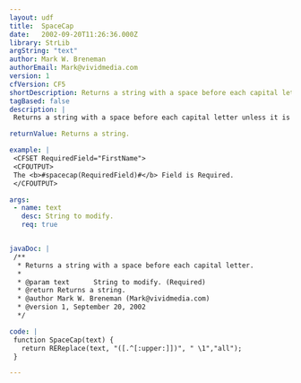 ```yaml
---
layout: udf
title:  SpaceCap
date:   2002-09-20T11:26:36.000Z
library: StrLib
argString: "text"
author: Mark W. Breneman
authorEmail: Mark@vividmedia.com
version: 1
cfVersion: CF5
shortDescription: Returns a string with a space before each capital letter.
tagBased: false
description: |
 Returns a string with a space before each capital letter unless it is the first letter in the string. Handy if you need output a field name like &quot;FirstName&quot;  in the format of &quot;First Name&quot;.

returnValue: Returns a string.

example: |
 <CFSET RequiredField="FirstName">
 <CFOUTPUT>
 The <b>#spacecap(RequiredField)#</b> Field is Required.
 </CFOUTPUT>

args:
 - name: text
   desc: String to modify.
   req: true


javaDoc: |
 /**
  * Returns a string with a space before each capital letter.
  * 
  * @param text      String to modify. (Required)
  * @return Returns a string. 
  * @author Mark W. Breneman (Mark@vividmedia.com) 
  * @version 1, September 20, 2002 
  */

code: |
 function SpaceCap(text) {
   return REReplace(text, "([.^[:upper:]])", " \1","all");
 }

---
```


